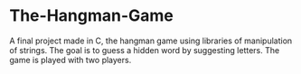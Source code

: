 # The-Hangman-Game
A final project made in C, the hangman game using libraries of manipulation of strings. The goal is to guess a hidden word by suggesting letters. The game is played with two players.
